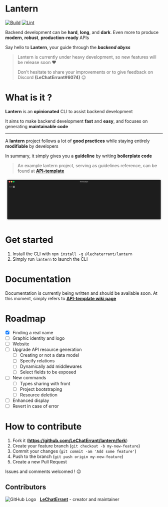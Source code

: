 # Lantern
[![Build](https://github.com/LeChatErrant/lantern/actions/workflows/build.yml/badge.svg)](https://github.com/LeChatErrant/lantern/actions/workflows/build.yml)
[![Lint](https://github.com/LeChatErrant/lantern/actions/workflows/lint.yml/badge.svg)](https://github.com/LeChatErrant/lantern/actions/workflows/lint.yml)

Backend development can be **hard**, **long**, and **dark**. Even more to produce **modern**, **robust**, **production-ready** APIs

Say hello to **Lantern**, your guide through the *****backend abyss*****

> Lantern is currently under heavy development, so new features will be release soon ❤️
>
> Don't hesitate to share your improvements or to give feedback on Discord **(LeChatErrant#6074)** :wink:

# What is it ?

**Lantern** is an **opinionated** CLI to assist backend development

It aims to make backend development **fast** and **easy**, and focuses on generating **maintainable code**

___

A **lantern** project follows a lot of **good practices** while staying entirely **modifiable** by developers

In summary, it simply gives you a **guideline** by writing **boilerplate code**

> An example lantern project, serving as guidelines reference, can be found at **[API-template](https://github.com/LeChatErrant/API-template)**


![Demo](https://github.com/LeChatErrant/lantern/blob/master/.github/assets/generate.gif)

# Get started

1. Install the CLI with `npm install -g @lechaterrant/lantern`
2. Simply run `lantern` to launch the CLI

# Documentation

Documentation is currently being written and should be available soon. At this moment, simply refers to **[API-template wiki page](https://github.com/LeChatErrant/API-template/wiki/CLI/#Create-new-resource)**

# Roadmap

 - [x] Finding a real name
 - [ ] Graphic identity and logo
 - [ ] Website
 - [ ] Upgrade API resource generation
   - [ ] Creating or not a data model 
   - [ ] Specify relations
   - [ ] Dynamically add middlewares
   - [ ] Select fields to be exposed
 - [ ] New commands
   - [ ] Types sharing with front
   - [ ] Project bootstraping
   - [ ] Resource deletion
 - [ ] Enhanced display
 - [ ] Revert in case of error

# How to contribute

1. Fork it (**<https://github.com/LeChatErrant/lantern/fork>**)
2. Create your feature branch (`git checkout -b my-new-feature`)
3. Commit your changes (`git commit -am 'Add some feature'`)
4. Push to the branch (`git push origin my-new-feature`)
5. Create a new Pull Request

Issues and comments welcomed ! :wink:

## Contributors

![GitHub Logo](https://github.com/LeChatErrant.png?size=30) &nbsp; **[LeChatErrant](https://github.com/LeChatErrant)** - creator and maintainer
